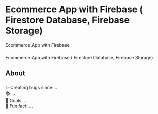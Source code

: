 # Ecommerce App with Firebase ( Firestore Database, Firebase Storage)

Ecommerce App with Firebase


###

<p align="left">Ecommerce App with Firebase ( Firestore Database, Firebase Storage)</p>

###

<h2 align="left">About</h2>

###

<p align="left">✨ Creating bugs since ...<br>📚 ...<br>🎯 Goals: ...<br>🎲 Fun fact: ...</p>

###
